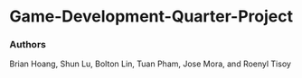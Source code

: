 # Game-Development-Quarter-Project

### Authors
Brian Hoang, Shun Lu, Bolton Lin, Tuan Pham, Jose Mora, and Roenyl Tisoy
